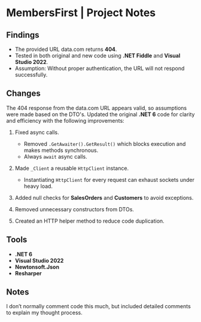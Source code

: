 # MembersFirst | Project Notes

## Findings
- The provided URL data.com returns **404**.  
- Tested in both original and new code using **.NET Fiddle** and **Visual Studio 2022**.  
- Assumption: Without proper authentication, the URL will not respond successfully.  

## Changes
The 404 response from the data.com URL appears valid, so assumptions were made based on the DTO's.
Updated the original **.NET 6** code for clarity and efficiency with the following improvements:

1. Fixed async calls.  
   - Removed `.GetAwaiter().GetResult()` which blocks execution and makes methods synchronous.  
   - Always `await` async calls.  

2. Made `_Client` a reusable `HttpClient` instance.  
   - Instantiating `HttpClient` for every request can exhaust sockets under heavy load.  

3. Added null checks for **SalesOrders** and **Customers** to avoid exceptions.  

4. Removed unnecessary constructors from DTOs.  

5. Created an HTTP helper method to reduce code duplication.  

## Tools
- **.NET 6**  
- **Visual Studio 2022**  
- **Newtonsoft.Json**  
- **Resharper**  

## Notes
I don’t normally comment code this much, but included detailed comments to explain my thought process.  

